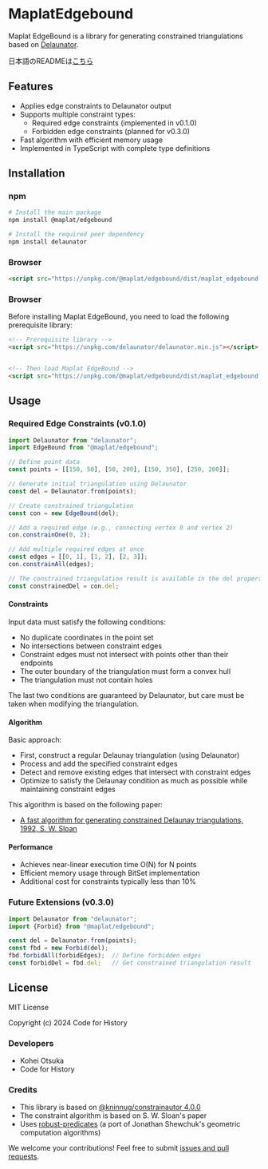 # MaplatEdgebound

Maplat EdgeBound is a library for generating constrained triangulations based on [Delaunator](https://github.com/mapbox/delaunator).

日本語のREADMEは[こちら](./README.ja.md)

## Features

- Applies edge constraints to Delaunator output
- Supports multiple constraint types:
  - Required edge constraints (implemented in v0.1.0)
  - Forbidden edge constraints (planned for v0.3.0)
- Fast algorithm with efficient memory usage
- Implemented in TypeScript with complete type definitions

## Installation

### npm

```sh
# Install the main package
npm install @maplat/edgebound

# Install the required peer dependency
npm install delaunator
```

### Browser

```html
<script src="https://unpkg.com/@maplat/edgebound/dist/maplat_edgebound.umd.js"></script>
```

### Browser

Before installing Maplat EdgeBound, you need to load the following prerequisite library:

```html
<!-- Prerequisite library -->
<script src="https://unpkg.com/delaunator/delaunator.min.js"></script>


<!-- Then load Maplat EdgeBound -->
<script src="https://unpkg.com/@maplat/edgebound/dist/maplat_edgebound.umd.js"></script>
```

## Usage

### Required Edge Constraints (v0.1.0)

```typescript
import Delaunator from "delaunator";
import EdgeBound from "@maplat/edgebound";

// Define point data
const points = [[150, 50], [50, 200], [150, 350], [250, 200]];

// Generate initial triangulation using Delaunator
const del = Delaunator.from(points);

// Create constrained triangulation
const con = new EdgeBound(del);

// Add a required edge (e.g., connecting vertex 0 and vertex 2)
con.constrainOne(0, 2);

// Add multiple required edges at once
const edges = [[0, 1], [1, 2], [2, 3]];
con.constrainAll(edges);

// The constrained triangulation result is available in the del property
const constrainedDel = con.del;
```

#### Constraints

Input data must satisfy the following conditions:

- No duplicate coordinates in the point set
- No intersections between constraint edges
- Constraint edges must not intersect with points other than their endpoints
- The outer boundary of the triangulation must form a convex hull
- The triangulation must not contain holes

The last two conditions are guaranteed by Delaunator, but care must be taken when modifying the triangulation.

#### Algorithm

Basic approach:

- First, construct a regular Delaunay triangulation (using Delaunator)
- Process and add the specified constraint edges
- Detect and remove existing edges that intersect with constraint edges
- Optimize to satisfy the Delaunay condition as much as possible while maintaining constraint edges

This algorithm is based on the following paper:

- [A fast algorithm for generating constrained Delaunay triangulations, 1992, S. W. Sloan](https://web.archive.org/web/20210506140628if_/https://www.newcastle.edu.au/__data/assets/pdf_file/0019/22519/23_A-fast-algortithm-for-generating-constrained-Delaunay-triangulations.pdf)

#### Performance

- Achieves near-linear execution time O(N) for N points
- Efficient memory usage through BitSet implementation
- Additional cost for constraints typically less than 10%

### Future Extensions (v0.3.0)

```typescript
import Delaunator from "delaunator";
import {Forbid} from "@maplat/edgebound";

const del = Delaunator.from(points);
const fbd = new Forbid(del);
fbd.forbidAll(forbidEdges);  // Define forbidden edges
const forbidDel = fbd.del;   // Get constrained triangulation result
```

## License

MIT License

Copyright (c) 2024 Code for History

### Developers

- Kohei Otsuka
- Code for History

### Credits

- This library is based on [@kninnug/constrainautor 4.0.0](https://github.com/kninnug/Constrainautor/)
- The constraint algorithm is based on S. W. Sloan's paper
- Uses [robust-predicates](https://github.com/mourner/robust-predicates) (a port of Jonathan Shewchuk's geometric computation algorithms)

We welcome your contributions! Feel free to submit [issues and pull requests](https://github.com/code4history/MaplatEdgebound/issues).



